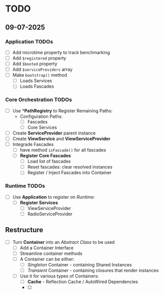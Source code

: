 # TODO

## 09-07-2025

### Application TODOs
- [ ] Add microtime property to track benchmarking
- [ ] Add `$registered` property
- [ ] Add `$booted` property
- [ ] Add `$serviceProviders` array
- [ ] Make `bootstrap()` method
  - [ ] Loads Services
  - [ ] Loads Fascades

### Core Orchestration TODOs
- [ ] Use ***PathRegistry** to Register Remaining Paths:
  - Configuration Paths:
    - [ ] Fascades
    - [ ] Core Services
- [ ] Create **ServiceProvider** parent instance
- [ ] Create **ViewService** and **ViewServiceProvider**
- [ ] Integrade Fascades
  - [ ] have method `isFascade()` for all fascades
  - [ ] **Register Core Fascades**
    - [ ] Load list of fascades
    - [ ] Reset fascades: clear resolved instances
    - [ ] Register / Inject Fascades into Container

### Runtime TODOs
- [ ] Use **Application** to register on *Runtime*:
  - [ ] **Register Services**
	- [ ] ViewServiceProvider
	- [ ] RadioServiceProvider

## Restructure
- [ ] Turn **Container** into an *Abstract Class* to be used
  - [ ] Add a Container Interface
  - [ ] Streamline container methods
  - [ ] A Container can be either:
    - [ ] *Singleton* Container - containing Shared Instances
    - [ ] *Transient* Container - containing closures that render instances
  - [ ] Use it for various types of Containers:
    - [ ] **Cache** - Reflection Cache / AutoWired Dependencies
    - [ ] 
